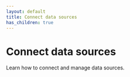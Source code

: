 ```yaml
---
layout: default
title: Connect data sources
has_children: true
---
```


# Connect data sources

Learn how to connect and manage data sources.
